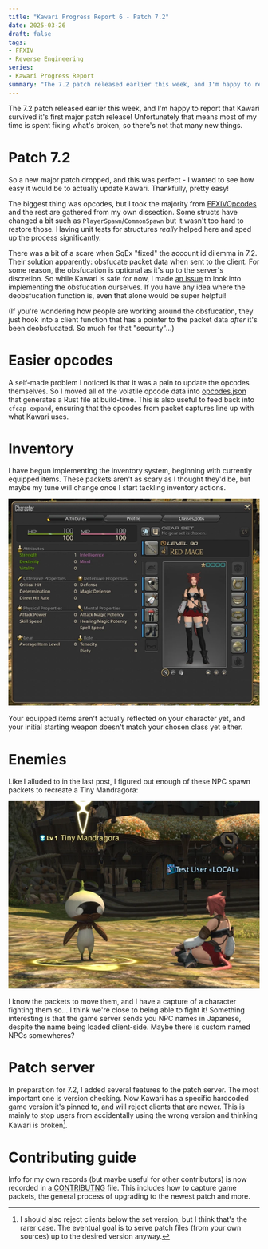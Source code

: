 ```yaml
---
title: "Kawari Progress Report 6 - Patch 7.2"
date: 2025-03-26
draft: false
tags:
- FFXIV
- Reverse Engineering
series:
- Kawari Progress Report
summary: "The 7.2 patch released earlier this week, and I'm happy to report that Kawari survived it's first major patch release!"
---
```


The 7.2 patch released earlier this week, and I'm happy to report that Kawari survived it's first major patch release! Unfortunately that means most of my time is spent fixing what's broken, so there's not that many new things.

# Patch 7.2

So a new major patch dropped, and this was perfect - I wanted to see how easy it would be to actually update Kawari. Thankfully, pretty easy!

The biggest thing was opcodes, but I took the majority from [FFXIVOpcodes](https://github.com/karashiiro/FFXIVOpcodes) and the rest are gathered from my own dissection. Some structs have changed a bit such as `PlayerSpawn`/`CommonSpawn` but it wasn't too hard to restore those. Having unit tests for structures _really_ helped here and sped up the process significantly.

There was a bit of a scare when SqEx "fixed" the account id dilemma in 7.2. Their solution apparently: obsfucate packet data when sent to the client. For some reason, the obsfucation is optional as it's up to the server's discretion. So while Kawari is safe for now, I made [an issue](https://github.com/redstrate/Kawari/issues/9) to look into implementing the obsfucation ourselves. If you have any idea where the deobsfucation function is, even that alone would be super helpful!

(If you're wondering how people are working around the obsfucation, they just hook into a client function that has a pointer to the packet data _after_ it's been deobsfucated. So much for that "security"...)

# Easier opcodes

A self-made problem I noticed is that it was a pain to update the opcodes themselves. So I moved all of the volatile opcode data into [opcodes.json](https://github.com/redstrate/Kawari/blob/master/resources/opcodes.json) that generates a Rust file at build-time. This is also useful to feed back into `cfcap-expand`, ensuring that the opcodes from packet captures line up with what Kawari uses.

# Inventory

I have begun implementing the inventory system, beginning with currently equipped items. These packets aren't as scary as I thought they'd be, but maybe my tune will change once I start tackling inventory actions.

![The starting inventory with the correct racial equipment](inventory.webp)

Your equipped items aren't actually reflected on your character yet, and your initial starting weapon doesn't match your chosen class yet either.

# Enemies

Like I alluded to in the last post, I figured out enough of these NPC spawn packets to recreate a Tiny Mandragora:

![The test enemy, sitting and doing nothing...](enemy.webp)

I know the packets to move them, and I have a capture of a character fighting them so... I think we're close to being able to fight it! Something interesting is that the game server sends you NPC names in Japanese, despite the name being loaded client-side. Maybe there is custom named NPCs somewheres?

# Patch server

In preparation for 7.2, I added several features to the patch server. The most important one is version checking. Now Kawari has a specific hardcoded game version it's pinned to, and will reject clients that are newer. This is mainly to stop users from accidentally using the wrong version and thinking Kawari is broken[^1].

# Contributing guide

Info for my own records (but maybe useful for other contributors) is now recorded in a [CONTRIBUTNG](https://github.com/redstrate/Kawari/blob/master/CONTRIBUTING.md) file. This includes how to capture game packets, the general process of upgrading to the newest patch and more.

[^1]: I should also reject clients below the set version, but I think that's the rarer case. The eventual goal is to serve patch files (from your own sources) up to the desired version anyway.
